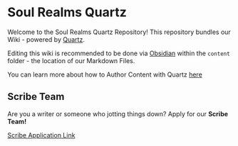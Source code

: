 # Soul Realms Quartz
Welcome to the Soul Realms Quartz Repository! This repository bundles our Wiki - powered by [Quartz](https://quartz.jzhao.xyz/).

Editing this wiki is recommended to be done via [Obsidian](https://obsidian.md) within the `content` folder - the location of our Markdown Files.

You can learn more about how to Author Content with Quartz [here](https://quartz.jzhao.xyz/authoring-content)

## Scribe Team
Are you a writer or someone who jotting things down? Apply for our **Scribe Team!**

[Scribe Application Link](https://l.starnova.dev/soulrealms/scribe-applications)
